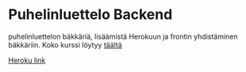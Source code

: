 # Puhelinluettelo Backend

puhelinluettelon bäkkäriä, lisäämistä Herokuun ja frontin yhdistäminen bäkkäriin. Koko kurssi löytyy [täältä](https://github.com/Temez1/fullstackOpen2019)

[Heroku link](https://fathomless-tor-64631.herokuapp.com)
